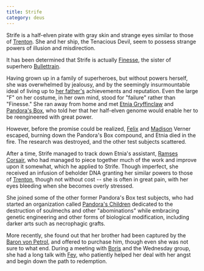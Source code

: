 ```yaml
---
title: Strife
category: deus
---
```

Strife is a half-elven pirate with gray skin and strange eyes similar to those of [Trenton](char-public-mark). She and her ship, the Tenacious Devil, seem to possess strange powers of illusion and misdirection.

It has been determined that Strife is actually [Finesse](npc-laura), the sister of superhero [Bullettrain](npc-marcus).

Having grown up in a family of superheroes, but without powers herself, she was overwhelmed by jealousy, and by the seemingly insurmountable ideal of living up to [her father's](npc-moses) achievements and reputation. Even the large &quot;F&quot; on her costume, in her own mind, stood for &quot;failure&quot; rather than &quot;Finesse.&quot; She ran away from home and met [Etnia Gryffinclaw](npc-etnia) and [Pandora's Box](org-pandora), who told her that her half-elven genome would enable her to be reengineered with great power.

However, before the promise could be realized, [Felix](npc-felix) and [Madison](npc-madison) Verner escaped, burning down the Pandora's Box compound, and Etnia died in the fire. The research was destroyed, and the other test subjects scattered.

After a time, Strife managed to track down Etnia's assistant, [Ramses Corsair](npc-ramses), who had managed to piece together much of the work and improve upon it somewhat, which he applied to Strife. Though imperfect, she received an infusion of beholder DNA granting her similar powers to those of [Trenton](char-public-mark), though not without cost -- she is often in great pain, with her eyes bleeding when she becomes overly stressed.

She joined some of the other former Pandora's Box test subjects, who had started an organization called [Pandora's Children](org-children) dedicated to the destruction of soulmechs and other &quot;abominations&quot; while embracing genetic engineering and other forms of biological modification, including darker arts such as necrophagic grafts.

More recently, she found out that her brother had been captured by the [Baron von Petrol](npc-von-petrol), and offered to purchase him, though even she was not sure to what end. During a meeting with [Boris](npc-boris) and the Wednesday group, she had a long talk with [Fey](char-public-danielle), who patiently helped her deal with her angst and begin down the path to redemption.
